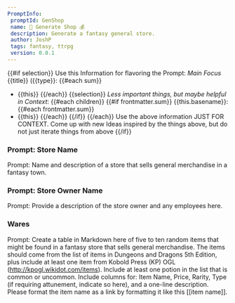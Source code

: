 ```yaml
---
PromptInfo:
 promptId: GenShop
 name: 🎲 Generate Shop 💰
 description: Generate a fantasy general store. 
 author: JoshP
 tags: fantasy, ttrpg
 version: 0.0.1
---
```


{{#if selection}}
Use this Information for flavoring the Prompt:
*Main Focus*
{{title}} ({{type}}:
{{#each sum}}
- {{this}}
{{/each}}
{{selection}}
*Less important things, but maybe helpful in Context*:
{{#each children}}
{{#if frontmatter.sum}}
{{this.basename}}:
{{#each frontmatter.sum}}
- {{this}}
{{/each}}
{{/if}}
{{/each}}
Use the above information JUST FOR CONTEXT. Come up with new Ideas inspired by the things above, but do not just iterate things from above
{{/if}}
### Prompt: Store Name
Prompt: Name and description of a store that sells general merchandise in a fantasy town.

### Prompt: Store Owner Name 
Prompt: Provide a description of the store owner and any employees here.

### Wares
Prompt: Create a table in Markdown here of five to ten random items that might be found in a fantasy store that sells general merchandise. The items should come from the list of items in Dungeons and Dragons 5th Edition, plus include at least one item from Kobold Press (KP) OGL (http://kpogl.wikidot.com/items). Include at least one potion in the list that is common or uncommon. Include columns for: Item Name, Price, Rarity, Type (if requiring attunement, indicate so here), and a one-line description. Please format the item name as a link by formatting it like this [[item name]].